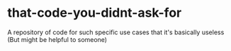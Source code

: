 # that-code-you-didnt-ask-for
A repository of code for such specific use cases that it's basically useless (But might be helpful to someone)
